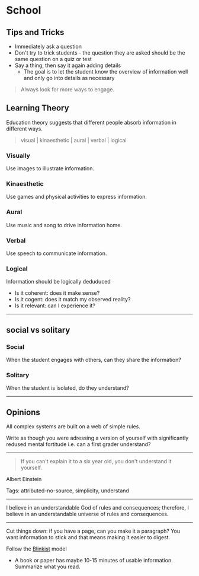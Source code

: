 # School

## Tips and Tricks

-   Immediately ask a question
-   Don't try to trick students - the question they are asked should be the same question on a quiz or test
-   Say a thing, then say it again adding details
    -   The goal is to let the student know the overview of information well and only go into details as necessary

> Always look for more ways to engage.

## Learning Theory

Education theory suggests that different people absorb information in different ways. 

>   visual | kinaesthetic | aural | verbal | logical

### Visually

Use images to illustrate information.

### Kinaesthetic

Use games and physical activities to express information.

### Aural

Use music and song to drive information home.

### Verbal

Use speech to communicate information.

### Logical

Information should be logically deduduced

-   Is it coherent: does it make sense?
-   Is it cogent: does it match my observed reality?
-   Is it relevant: can I experience it?

----

## social vs solitary

### Social

When the student engages with others, can they share the information?

### Solitary

When the student is isolated, do they understand?

----

## Opinions
All complex systems are built on a web of simple rules.

Write as though you were adressing a version of yourself with significantly redused mental fortitude i.e. can a first grader understand?

----

> If you can't explain it to a six year old, you don't understand it yourself.

Albert Einstein

Tags: attributed-no-source, simplicity, understand

----

I believe in an understandable God of rules and consequences; therefore, I believe in an understandable universe of rules and consequences.

----

Cut things down: if you have a page, can you make it a paragraph? You want information to stick and that means making it easier to digest.

Follow the [Blinkist](https://www.blinkist.com/en) model

-   A book or paper has maybe 10-15 minutes of usable information. Summarize what you read.
